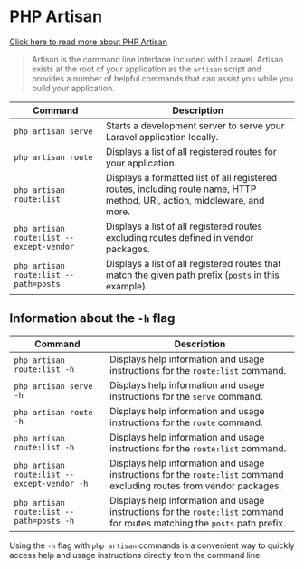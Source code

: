 # PHP Artisan

[Click here to read more about PHP Artisan](https://laravel.com/docs/10.x/artisan#introduction)

> Artisan is the command line interface included with Laravel. Artisan exists at the root of your application as the `artisan` script and provides a number of helpful commands that can assist you while you build your application.

| Command                                 | Description                                                                                                       |
|-----------------------------------------|-------------------------------------------------------------------------------------------------------------------|
| `php artisan serve`                     | Starts a development server to serve your Laravel application locally.                                            |
| `php artisan route`                     | Displays a list of all registered routes for your application.                                                     |
| `php artisan route:list`                | Displays a formatted list of all registered routes, including route name, HTTP method, URI, action, middleware, and more. |
| `php artisan route:list --except-vendor` | Displays a list of all registered routes excluding routes defined in vendor packages.                              |
| `php artisan route:list --path=posts`   | Displays a list of all registered routes that match the given path prefix (`posts` in this example).              |

## Information about the `-h` flag

| Command                                 | Description                                                                                                       |
|-----------------------------------------|-------------------------------------------------------------------------------------------------------------------|
| `php artisan route:list -h`             | Displays help information and usage instructions for the `route:list` command.                                   |
| `php artisan serve -h`                  | Displays help information and usage instructions for the `serve` command.                                          |
| `php artisan route -h`                  | Displays help information and usage instructions for the `route` command.                                          |
| `php artisan route:list -h`             | Displays help information and usage instructions for the `route:list` command.                                     |
| `php artisan route:list --except-vendor -h` | Displays help information and usage instructions for the `route:list` command excluding routes from vendor packages. |
| `php artisan route:list --path=posts -h`   | Displays help information and usage instructions for the `route:list` command for routes matching the `posts` path prefix. |

Using the `-h` flag with `php artisan` commands is a convenient way to quickly access help and usage instructions directly from the command line.
